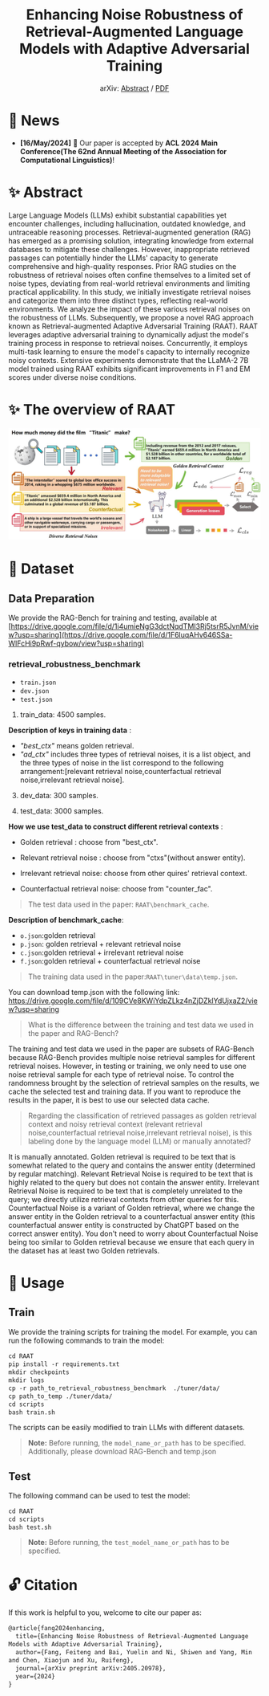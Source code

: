 <div align="center">
<h1>Enhancing Noise Robustness of Retrieval-Augmented Language Models
with Adaptive Adversarial Training</h1>

arXiv: [Abstract](https://arxiv.org/abs/2405.20978) / [PDF](https://arxiv.org/pdf/2405.20978)

</div>

# 📣 News
- **[16/May/2024]** 🎉 Our paper is accepted by **ACL 2024 Main Conference(The 62nd Annual Meeting of the Association for Computational Linguistics)**!

# ✨ Abstract
Large Language Models (LLMs) exhibit substantial capabilities yet encounter challenges, including hallucination, outdated knowledge, and untraceable reasoning processes. Retrieval-augmented generation (RAG) has emerged as a promising solution, integrating knowledge from external databases to mitigate these challenges. However, inappropriate retrieved passages can potentially hinder the LLMs' capacity to generate comprehensive and high-quality responses. Prior RAG studies on the robustness of retrieval noises often confine themselves to a limited set of noise types, deviating from real-world retrieval environments and limiting practical applicability. In this study, we initially investigate retrieval noises and categorize them into three distinct types, reflecting real-world environments. We analyze the impact of these various retrieval noises on the robustness of LLMs. Subsequently, we propose a novel RAG approach known as Retrieval-augmented Adaptive Adversarial Training (RAAT). RAAT leverages adaptive adversarial training to dynamically adjust the model's training process in response to retrieval noises. Concurrently, it employs multi-task learning to ensure the model's capacity to internally recognize noisy contexts. Extensive experiments demonstrate that the LLaMA-2 7B model trained using RAAT exhibits significant improvements in F1 and EM scores under diverse noise conditions.

# ✨ The overview of RAAT
<div align="center"><img src="resources\overview.jpg" style="zoom:100%"></div>

# 💪 Dataset
## Data Preparation
We provide the RAG-Bench for training and testing, available at 
[https://drive.google.com/file/d/1i4umieNgG3dctNqdTMI3Rj5tsrR5JvnM/view?usp=sharing](https://drive.google.com/file/d/1F6luqAHv646SSa-WlFcHi9pRwf-qybow/view?usp=sharing)

### retrieval_robustness_benchmark
- `train.json`
- `dev.json`
- `test.json`


1. train_data: 4500 samples.

__Description of keys in training data__ : 
* _"best_ctx"_ means golden retrieval. 
* _"ad_ctx"_ includes three types of retrieval noises, it is a list object, and the three types of noise in the list correspond to the following arrangement:[relevant retrieval noise,counterfactual retrieval noise,irrelevant retrieval noise].

3. dev_data: 300 samples.

4. test_data: 3000 samples.
   
__How we use test_data to construct different retrieval contexts__ : 

* Golden retrieval : choose from "best_ctx".

* Relevant retrieval noise : choose from "ctxs"(without answer entity).

* Irrelevant retrieval noise: choose from other quires' retrieval context.

* Counterfactual retrieval noise: choose from "counter_fac".

> The test data used in the paper: ```RAAT\benchmark_cache```.

__Description of benchmark_cache__: 

* ```o.json```:golden retrieval
* ```p.json```: golden retrieval + relevant retrieval noise
* ```c.json```:golden retrieval + irrelevant retrieval noise
* ```f.json```:golden retrieval + counterfactual retrieval noise

> The training data used in the paper:```RAAT\tuner\data\temp.json```.

You can download temp.json with the following link: https://drive.google.com/file/d/109CVe8KWiYdpZLkz4nZjDZklYdUjxaZ2/view?usp=sharing

> What is the difference between the training and test data we used in the paper and RAG-Bench?

The training and test data we used in the paper are subsets of RAG-Bench because RAG-Bench provides multiple noise retrieval samples for different retrieval noises. However, in testing or training, we only need to use one noise retrieval sample for each type of retrieval noise. To control the randomness brought by the selection of retrieval samples on the results, we cache the selected test and training data. If you want to reproduce the results in the paper, it is best to use our selected data cache.

> Regarding the classification of retrieved passages as golden retrieval context and noisy retrieval context (relevant retrieval noise,counterfactual retrieval noise,irrelevant retrieval noise), is this labeling done by the language model (LLM) or manually annotated?

It is manually annotated. Golden retrieval is required to be text that is somewhat related to the query and contains the answer entity (determined by regular matching). Relevant Retrieval Noise is required to be text that is highly related to the query but does not contain the answer entity. Irrelevant Retrieval Noise is required to be text that is completely unrelated to the query; we directly utilize retrieval contexts from other queries for this. Counterfactual Noise is a variant of Golden retrieval, where we change the answer entity in the Golden retrieval to a counterfactual answer entity (this counterfactual answer entity is constructed by ChatGPT based on the correct answer entity). You don't need to worry about Counterfactual Noise being too similar to Golden retrieval because we ensure that each query in the dataset has at least two Golden retrievals.
  

# 💪 Usage
## Train
We provide the training scripts for training the model. For example, you can run the following commands to train the model:
```
cd RAAT
pip install -r requirements.txt
mkdir checkpoints
mkdir logs
cp -r path_to_retrieval_robustness_benchmark  ./tuner/data/
cp path_to_temp ./tuner/data/
cd scripts
bash train.sh
```
The scripts can be easily modified to train LLMs with different datasets. 
> **Note:** Before running, the ```model_name_or_path```  has to be specified. Additionally, please download RAG-Bench and temp.json

## Test
The following command can be used to test the model:
```
cd RAAT
cd scripts
bash test.sh
```
> **Note:** Before running, the ```test_model_name_or_path```  has to be specified.

# 🔓 Citation
If this work is helpful to you, welcome to cite our paper as:
```
@article{fang2024enhancing,
  title={Enhancing Noise Robustness of Retrieval-Augmented Language Models with Adaptive Adversarial Training},
  author={Fang, Feiteng and Bai, Yuelin and Ni, Shiwen and Yang, Min and Chen, Xiaojun and Xu, Ruifeng},
  journal={arXiv preprint arXiv:2405.20978},
  year={2024}
}
```
